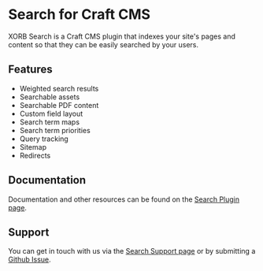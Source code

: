 # Search for Craft CMS

XORB Search is a Craft CMS plugin that indexes your site's pages and content so that they can be easily searched by your users.

## Features

* Weighted search results
* Searchable assets
* Searchable PDF content
* Custom field layout
* Search term maps
* Search term priorities
* Query tracking
* Sitemap
* Redirects

## Documentation

Documentation and other resources can be found on the [Search Plugin page](https://xorb.dev/plugins/search).

## Support

You can get in touch with us via the [Search Support page](https://xorb.dev/plugins/search/support) or by submitting a [Github Issue](https://github.com/xorbdev/search/issues).
